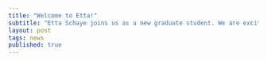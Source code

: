 ```yaml
---
title: "Welcome to Etta!"
subtitle: "Etta Schaye joins us as a new graduate student. We are excited to welcome her back to the lab!"
layout: post
tags: news
published: true
---
```

